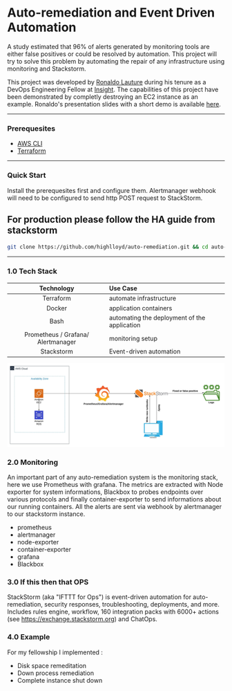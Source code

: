 

# Auto-remediation and Event Driven Automation
A study estimated that 96% of alerts generated by monitoring tools are either false positives or could be resolved by automation. This project will try to solve this problem by automating the repair of any infrastructure using monitoring and Stackstorm.

This project was developed by [Ronaldo Lauture](https://www.linkedin.com/in/ronaldo-lauture-08934a59/) during his tenure as a DevOps Engineering Fellow at [Insight](https://www.insightdevops.com/). The capabilities of this project have been demonstrated by completly destroying an EC2 instance as an example. Ronaldo's presentation slides with a short demo is available [here](https://docs.google.com/presentation/d/1OrvwadiH-WYRtB_8sGYmyPx6CZl8urtcpWVMj38T-D8/edit?usp=sharing).

----
### Prerequesites 
- [AWS CLI](https://docs.aws.amazon.com/cli/latest/userguide/cli-chap-install.html)
- [Terraform](https://www.terraform.io/downloads.html)

----
### Quick Start
Install the prerequesites first and configure them. Alertmanager webhook will need to be configured to send http POST request to StackStorm.
## For production please follow the HA guide from stackstorm
```sh
git clone https://github.com/highlloyd/auto-remediation.git && cd auto-remediation/ | sh install.sh
```
----
### 1.0 Tech Stack

| Technology | Use Case |
| :---: | :---- |
| Terraform | automate infrastructure |
| Docker | application containers |
| Bash| automating the deployment of the application |
| Prometheus / Grafana/ Alertmanager | monitoring setup |
| Stackstorm | Event-driven automation |

![Image of infra](images/arch.jpeg)

### 2.0 Monitoring

An important part of any auto-remediation system is the monitoring stack, here we use Prometheus with grafana. The metrics are extracted with Node exporter for system informations, Blackbox to probes endpoints over various protocols and finally container-exporter to send informations about our running containers. All the alerts are sent via webhook by alertmanager to our stackstorm instance.
 
  - prometheus
  - alertmanager
  - node-exporter
  - container-exporter
  - grafana
  - Blackbox
  
### 3.0 If this then that OPS
StackStorm (aka "IFTTT for Ops") is event-driven automation for auto-remediation, security responses, troubleshooting, deployments, and more. Includes rules engine, workflow, 160 integration packs with 6000+ actions (see https://exchange.stackstorm.org) and ChatOps.


### 4.0 Example
 For my fellowship I implemented :
 - Disk space remeditation
 - Down process remediation
 - Complete instance shut down
